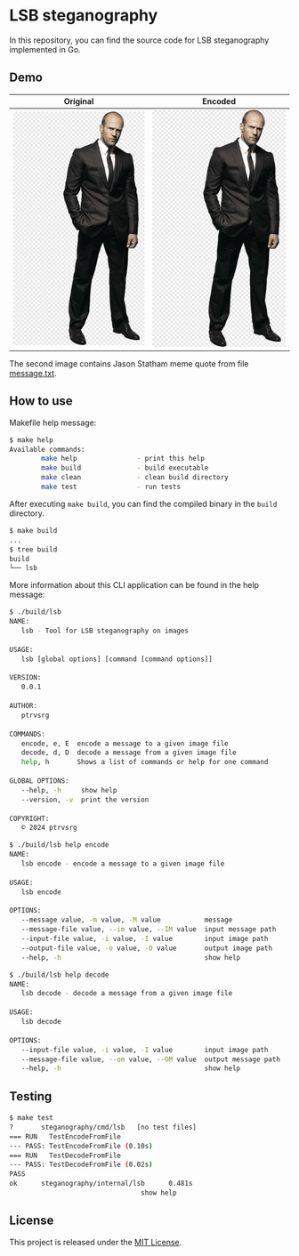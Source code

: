 # LSB steganography

In this repository, you can find the source code for LSB steganography implemented in Go.

## Demo

|              Original              |                  Encoded                  |
|:----------------------------------:|:-----------------------------------------:|
| ![Original File](test/statham.png) | ![Encoded File](test/encoded_statham.png) |

The second image contains Jason Statham meme quote from file [message.txt](test/message.txt).

## How to use

Makefile help message:

```sh
$ make help
Available commands:
        make help               - print this help
        make build              - build executable
        make clean              - clean build directory
        make test               - run tests
```

After executing `make build`, you can find the compiled binary in the `build` directory.

```sh
$ make build
...
$ tree build
build
└── lsb
```

More information about this CLI application can be found in the help message:

```sh
$ ./build/lsb
NAME:
   lsb - Tool for LSB steganography on images

USAGE:
   lsb [global options] [command [command options]]

VERSION:
   0.0.1

AUTHOR:
   ptrvsrg

COMMANDS:
   encode, e, E  encode a message to a given image file
   decode, d, D  decode a message from a given image file
   help, h       Shows a list of commands or help for one command

GLOBAL OPTIONS:
   --help, -h     show help
   --version, -v  print the version

COPYRIGHT:
   © 2024 ptrvsrg
```

```sh
$ ./build/lsb help encode
NAME:
   lsb encode - encode a message to a given image file

USAGE:
   lsb encode

OPTIONS:
   --message value, -m value, -M value           message
   --message-file value, --im value, --IM value  input message path
   --input-file value, -i value, -I value        input image path
   --output-file value, -o value, -O value       output image path
   --help, -h                                    show help
```

```sh
$ ./build/lsb help decode                                                                                                                                   
NAME:
   lsb decode - decode a message from a given image file

USAGE:
   lsb decode

OPTIONS:
   --input-file value, -i value, -I value        input image path
   --message-file value, --om value, --OM value  output message path
   --help, -h                                    show help
```

## Testing

```sh
$ make test
?       steganography/cmd/lsb   [no test files]
=== RUN   TestEncodeFromFile
--- PASS: TestEncodeFromFile (0.10s)
=== RUN   TestDecodeFromFile
--- PASS: TestDecodeFromFile (0.02s)
PASS
ok      steganography/internal/lsb      0.481s
                                 show help
```

## License

This project is released under the [MIT License](https://github.com/ptrvsrg/crypto/blob/master/LICENSE).
